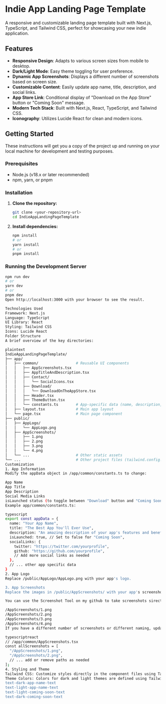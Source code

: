 # Indie App Landing Page Template

A responsive and customizable landing page template built with Next.js, TypeScript, and Tailwind CSS, perfect for showcasing your new indie application.

## Features

- **Responsive Design**: Adapts to various screen sizes from mobile to desktop.
- **Dark/Light Mode**: Easy theme toggling for user preference.
- **Dynamic App Screenshots**: Displays a different number of screenshots based on screen size.
- **Customizable Content**: Easily update app name, title, description, and social links.
- **App Store Link**: Conditional display of "Download on the App Store" button or "Coming Soon" message.
- **Modern Tech Stack**: Built with Next.js, React, TypeScript, and Tailwind CSS.
- **Iconography**: Utilizes Lucide React for clean and modern icons.

## Getting Started

These instructions will get you a copy of the project up and running on your local machine for development and testing purposes.

### Prerequisites

- Node.js (v18.x or later recommended)
- npm, yarn, or pnpm

### Installation

1.  **Clone the repository:**

    ```bash
    git clone <your-repository-url>
    cd IndieAppLandingPageTemplate
    ```

2.  **Install dependencies:**
    ```bash
    npm install
    # or
    yarn install
    # or
    pnpm install
    ```

### Running the Development Server

```bash
npm run dev
# or
yarn dev
# or
pnpm dev
Open http://localhost:3000 with your browser to see the result.

Technologies Used
Framework: Next.js
Language: TypeScript
UI Library: React
Styling: Tailwind CSS
Icons: Lucide React
Folder Structure
A brief overview of the key directories:

plaintext
IndieAppLandingPageTemplate/
├── app/
│   ├── common/                 # Reusable UI components
│   │   ├── AppScreenshots.tsx
│   │   ├── AppTitleAndDescription.tsx
│   │   ├── Contact/
│   │   │   └── SocialIcons.tsx
│   │   ├── Download/
│   │   │   └── DownloadOnTheAppStore.tsx
│   │   ├── Header.tsx
│   │   ├── ThemeButton.tsx
│   │   └── constants.ts        # App-specific data (name, description, etc.)
│   ├── layout.tsx              # Main app layout
│   └── page.tsx                # Main page component
├── public/
│   ├── AppLogo/
│   │   └── AppLogo.png
│   ├── AppScreenshots/
│   │   ├── 1.png
│   │   ├── 2.png
│   │   ├── 3.png
│   │   └── 4.png
│   └── ...                     # Other static assets
└── ...                         # Other project files (tailwind.config.js, next.config.js, etc.)
Customization
1. App Information
Modify the appData object in /app/common/constants.ts to change:

App Name
App Title
App Description
Social Media Links
isLaunched status (to toggle between "Download" button and "Coming Soon" message)
Example app/common/constants.ts:

typescript
export const appData = {
  name: "Your App Name",
  title: "The Best App You'll Ever Use",
  description: "An amazing description of your app's features and benefits.",
  isLaunched: true, // Set to false for "Coming Soon",
  socialLinks: {
    twitter: "https://twitter.com/yourprofile",
    github: "https://github.com/yourprofile",
    // Add more social links as needed
  },
  // ... other app specific data
}
2. App Logo
Replace /public/AppLogo/AppLogo.png with your app's logo.

3. App Screenshots
Replace the images in /public/AppScreenshots/ with your app's screenshots. The AppScreenshots.tsx component currently expects:

You can use the Screenshot Tool on my github to take screenshots sirectly from xcode simulator and place it in mockup

/AppScreenshots/1.png
/AppScreenshots/2.png
/AppScreenshots/3.png
/AppScreenshots/4.png
If you have a different number of screenshots or different naming, update the allScreenshots array in /app/common/AppScreenshots.tsx:

typescriptreact
// /app/common/AppScreenshots.tsx
const allScreenshots = [
  "/AppScreenshots/1.png",
  "/AppScreenshots/2.png",
  // ... add or remove paths as needed
];
4. Styling and Theme
Tailwind CSS: Customize styles directly in the component files using Tailwind utility classes.
Theme Colors: Colors for dark and light themes are defined using Tailwind's dark mode variant (e.g., dark:text-light-app-name-text). You can customize these in your tailwind.config.js or directly in the components.
text-dark-app-name-text
text-light-app-name-text
text-light-coming-soon-text
text-dark-coming-soon-text
```
